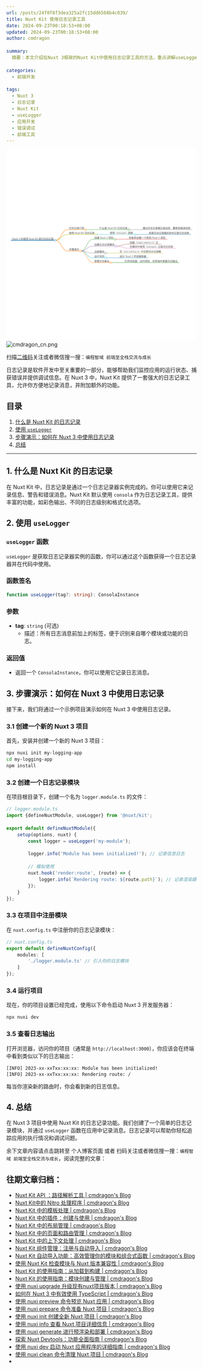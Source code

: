 ```yaml
---
url: /posts/24f0f8f3dea325a2fc15dd6568b4c039/
title: Nuxt Kit 使用日志记录工具
date: 2024-09-23T00:18:53+08:00
updated: 2024-09-23T00:18:53+08:00
author: cmdragon

summary:
  摘要：本文介绍在Nuxt 3框架的Nuxt Kit中使用日志记录工具的方法，重点讲解useLogger函数的应用，通过创建示例项目一步步展示如何配置和使用日志记录功能来监控应用状态、记录信息和调试错误，提升开发效率和应用维护性。

categories:
  - 前端开发

tags:
  - Nuxt 3
  - 日志记录
  - Nuxt Kit
  - useLogger
  - 应用开发
  - 错误调试
  - 前端工具
---
```


<img src="/images/2024_09_23 14_11_59.png" title="2024_09_23 14_11_59.png" alt="2024_09_23 14_11_59.png"/>

<img src="https://api2.cmdragon.cn/upload/cmder/20250304_012821924.jpg" title="cmdragon_cn.png" alt="cmdragon_cn.png"/>


扫描[二维码](https://api2.cmdragon.cn/upload/cmder/20250304_012821924.jpg)关注或者微信搜一搜：`编程智域 前端至全栈交流与成长`

日志记录是软件开发中至关重要的一部分，能够帮助我们监控应用的运行状态、捕获错误并提供调试信息。在 Nuxt 3 中，Nuxt Kit
提供了一套强大的日志记录工具，允许你方便地记录消息，并附加额外的功能。

## 目录

1. [什么是 Nuxt Kit 的日志记录](#什么是-nuxt-kit-的日志记录)
2. [使用 `useLogger`](#使用-useLogger)
3. [步骤演示：如何在 Nuxt 3 中使用日志记录](#步骤演示：如何在-nuxt-3-中使用日志记录)
4. [总结](#总结)

---

## 1. 什么是 Nuxt Kit 的日志记录

在 Nuxt Kit 中，日志记录是通过一个日志记录器实例完成的。你可以使用它来记录信息、警告和错误消息。Nuxt Kit 默认使用 `consola`
作为日志记录工具，提供丰富的功能，如彩色输出、不同的日志级别和格式化选项。

## 2. 使用 `useLogger`

### `useLogger` 函数

`useLogger` 是获取日志记录器实例的函数，你可以通过这个函数获得一个日志记录器并在代码中使用。

### 函数签名

```typescript
function useLogger(tag?: string): ConsolaInstance
```

### 参数

- **tag**: `string` (可选)
    - 描述：所有日志消息前加上的标签，便于识别来自哪个模块或功能的日志。

### 返回值

- 返回一个 `ConsolaInstance`，你可以使用它记录日志消息。

## 3. 步骤演示：如何在 Nuxt 3 中使用日志记录

接下来，我们将通过一个示例项目演示如何在 Nuxt 3 中使用日志记录。

### 3.1 创建一个新的 Nuxt 3 项目

首先，安装并创建一个新的 Nuxt 3 项目：

```bash
npx nuxi init my-logging-app
cd my-logging-app
npm install
```

### 3.2 创建一个日志记录模块

在项目根目录下，创建一个名为 `logger.module.ts` 的文件：

```typescript
// logger.module.ts
import {defineNuxtModule, useLogger} from '@nuxt/kit';

export default defineNuxtModule({
    setup(options, nuxt) {
        const logger = useLogger('my-module');

        logger.info('Module has been initialized!'); // 记录信息日志

        // 模拟使用
        nuxt.hook('render:route', (route) => {
            logger.info(`Rendering route: ${route.path}`); // 记录渲染路由事件
        });
    }
});
```

### 3.3 在项目中注册模块

在 `nuxt.config.ts` 中注册你的日志记录模块：

```typescript
// nuxt.config.ts
export default defineNuxtConfig({
    modules: [
        './logger.module.ts' // 引入你的日志模块
    ]
});
```

### 3.4 运行项目

现在，你的项目设置已经完成，使用以下命令启动 Nuxt 3 开发服务器：

```bash
npx nuxi dev
```

### 3.5 查看日志输出

打开浏览器，访问你的项目（通常是 `http://localhost:3000`），你应该会在终端中看到类似以下的日志输出：

```
[INFO] 2023-xx-xxTxx:xx:xx: Module has been initialized!
[INFO] 2023-xx-xxTxx:xx:xx: Rendering route: /
```

每当你渲染新的路由时，你会看到新的日志信息。

## 4. 总结

在 Nuxt 3 项目中使用 Nuxt Kit 的日志记录功能。我们创建了一个简单的日志记录模块，并通过 `useLogger`
函数在应用中记录消息。日志记录可以帮助你轻松追踪应用的执行情况和调试问题。

余下文章内容请点击跳转至 个人博客页面 或者 扫码关注或者微信搜一搜：`编程智域 前端至全栈交流与成长`，阅读完整的文章：

## 往期文章归档：

- [Nuxt Kit API ：路径解析工具 | cmdragon's Blog](https://blog.cmdragon.cn/posts/68b1b6f9d726f331612d5dcf9dc96914/)
- [Nuxt Kit中的 Nitro 处理程序 | cmdragon's Blog](https://blog.cmdragon.cn/posts/d192f328c97955dd3e3ed3f1cb0c54fa/)
- [Nuxt Kit 中的模板处理 | cmdragon's Blog](https://blog.cmdragon.cn/posts/65413519c80ce2a292bf056178a0d195/)
- [Nuxt Kit 中的插件：创建与使用 | cmdragon's Blog](https://blog.cmdragon.cn/posts/cb753641cae33519dd339d523c5afa32/)
- [Nuxt Kit 中的布局管理 | cmdragon's Blog](https://blog.cmdragon.cn/posts/b4ffad87d300777dc9674a9251b6dc1e/)
- [Nuxt Kit 中的页面和路由管理 | cmdragon's Blog](https://blog.cmdragon.cn/posts/ca15f62138ac0f090f2b9c215756b50a/)
- [Nuxt Kit 中的上下文处理 | cmdragon's Blog](https://blog.cmdragon.cn/posts/a1f6b30121d27466cf8fd474dd962eda/)
- [Nuxt Kit 组件管理：注册与自动导入 | cmdragon's Blog](https://blog.cmdragon.cn/posts/c5f0133bf1d896616b703a00c560fb9b/)
- [Nuxt Kit 自动导入功能：高效管理你的模块和组合式函数 | cmdragon's Blog](https://blog.cmdragon.cn/posts/5640663d513476298fbd449f82a67e09/)
- [使用 Nuxt Kit 检查模块与 Nuxt 版本兼容性 | cmdragon's Blog](https://blog.cmdragon.cn/posts/b80a57c1b7ed8f18b9d72567e3bc9d71/)
- [Nuxt Kit 的使用指南：从加载到构建 | cmdragon's Blog](https://blog.cmdragon.cn/posts/a19304accfa8f913a68caae99dfa8a68/)
- [Nuxt Kit 的使用指南：模块创建与管理 | cmdragon's Blog](https://blog.cmdragon.cn/posts/4ab50831d8bbee635f407ecba9971360/)
- [使用 nuxi upgrade 升级现有nuxt项目版本 | cmdragon's Blog](https://blog.cmdragon.cn/posts/0e0c114dbed4df069069c50bc4b57510/)
- [如何在 Nuxt 3 中有效使用 TypeScript | cmdragon's Blog](https://blog.cmdragon.cn/posts/3121b9f162f334cf3f36524ef4a0a21c/)
- [使用 nuxi preview 命令预览 Nuxt 应用 | cmdragon's Blog](https://blog.cmdragon.cn/posts/5b05eb48f0dc0e960be86be0f59de2fa/)
- [使用 nuxi prepare 命令准备 Nuxt 项目 | cmdragon's Blog](https://blog.cmdragon.cn/posts/f00fdc02feaaf3525efceaf3e2dc5814/)
- [使用 nuxi init 创建全新 Nuxt 项目 | cmdragon's Blog](https://blog.cmdragon.cn/posts/e215ae9d731aea9f7b5d6aef7aa1a4db/)
- [使用 nuxi info 查看 Nuxt 项目详细信息 | cmdragon's Blog](https://blog.cmdragon.cn/posts/f7aeb6ad9c1c9cf3980419a88a66b082/)
- [使用 nuxi generate 进行预渲染和部署 | cmdragon's Blog](https://blog.cmdragon.cn/posts/82f081b254205e6c18a5d415f97f2519/)
- [探索 Nuxt Devtools：功能全面指南 | cmdragon's Blog](https://blog.cmdragon.cn/posts/ba266042f1b1b5d48140c44161ea0421/)
- [使用 nuxi dev 启动 Nuxt 应用程序的详细指南 | cmdragon's Blog](https://blog.cmdragon.cn/posts/ffaecaca091c2823b255244bbf0e4e6e/)
- [使用 nuxi clean 命令清理 Nuxt 项目 | cmdragon's Blog](https://blog.cmdragon.cn/posts/4382efd355d49a6c8c6ca9f96c90fe8d/)
-


